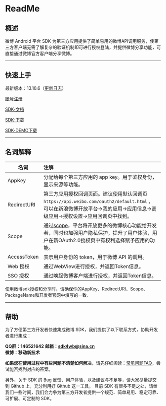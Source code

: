 # ReadMe


## 概述

微博 Android 平台 SDK 为第三方应用提供了简单易用的微博API调用服务，使第三方客户端无需了解复杂的验证机制即可进行授权登陆，并提供微博分享功能，可直接通过微博官方客户端分享微博。


---
## 快速上手

最新版本：13.10.6（[更新日志](update_log.md)）

[账号注册](doc/app_register.pdf)

[SDK-文档](doc/sdk_doc.pdf)

[SDK-下载](doc/core-13.10.6.aar)

[SDK-DEMO下载](doc/Weibo_SDK_DEMO.zip)


---


## 名词解释

| 名词        | 注解                                                                                                               |
| ----------- |:-----------------------------------------------------------------------------------------------------------------|
| AppKey      | 分配给每个第三方应用的 app key。用于鉴权身份，显示来源等功能。                                                                              |
| RedirectURI | 第三方应用授权回调页面。建议使用默认回调页`https://api.weibo.com/oauth2/default.html` ，可以在新浪微博开放平台->我的应用->应用信息->高级应用->授权设置->应用回调页中找到。 |
| Scope       | 通过[scope](https://open.weibo.com/wiki/Scope)，平台将开放更多的微博核心功能给开发者，同时也加强用户隐私保护，提升了用户体验，用户在新OAuth2.0授权页中有权利选择赋予应用的功能。                                 |
| AccessToken | 表示用户身份的 token，用于微博 API 的调用。                                                                                      |
| Web 授权    | 通过WebView进行授权，并返回Token信息。                                                                                        |
| SSO 授权    | 通过唤起微博客户端进行授权，并返回Token信息。                                                                                        |

使用微博sdk授权和分享时，请确保你的AppKey、RedirectURI、Scope、PackageName和开发者官网中填写的一致.

---

## 帮助

为了方便第三方开发者快速集成微博 SDK，我们提供了以下联系方式，协助开发者进行集成：

**QQ群：146521642**
**邮箱：sdk4wb@sina.cn**  
**微博：移动新技术**  

**如果您在使用过程中有些问题不清楚如何解决**，请先仔细阅读：[常见问题FAQ](FAQ.md)，尝试能否找到对应的答案。   

另外，关于 SDK 的 Bug 反馈、用户体验，以及建议与不足等，请大家尽量提交到 Github 上，充分利用好 Github 这一工具。
目前 SDK 有很多不足之处，请给我们一些时间，我们会力争为第三方开发者提供一个规范、简单易用、稳定可靠、可扩展、可定制的 SDK。
